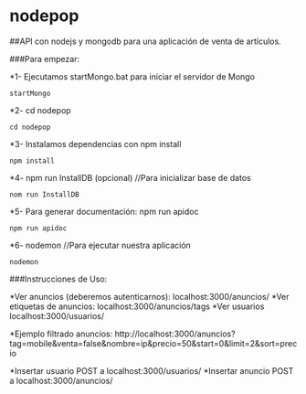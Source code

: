 # nodepop
##API con nodejs y mongodb para una aplicación de venta de artículos.

###Para empezar: 

*1- Ejecutamos startMongo.bat para iniciar el servidor de Mongo
```
startMongo
```
*2- cd nodepop
```
cd nodepop
```
*3- Instalamos dependencias con npm install
```
npm install
```
*4- npm run InstallDB (opcional) //Para inicializar base de datos
```
nom run InstallDB
```
*5- Para generar documentación: npm run apidoc
```
npm run apidoc
```
*6- nodemon //Para ejecutar nuestra aplicación
```
nodemon
```


###Instrucciones de Uso:

*Ver anuncios (deberemos autenticarnos): 
	localhost:3000/anuncios/
*Ver etiquetas de anuncios:
	localhost:3000/anuncios/tags
*Ver usuarios
	localhost:3000/usuarios/

*Ejemplo filtrado anuncios:
	http://localhost:3000/anuncios?tag=mobile&venta=false&nombre=ip&precio=50&start=0&limit=2&sort=precio

*Insertar usuario
	POST a localhost:3000/usuarios/
*Insertar anuncio
	POST a localhost:3000/anuncios/


